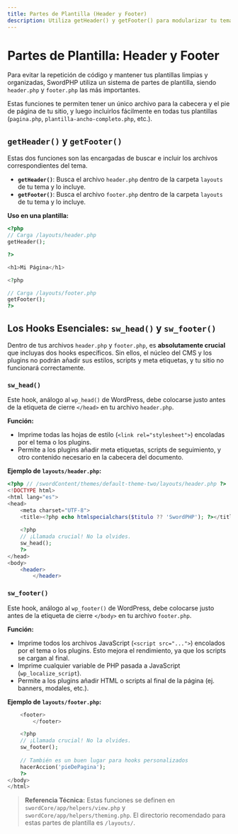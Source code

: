 ```yaml
---
title: Partes de Plantilla (Header y Footer)
description: Utiliza getHeader() y getFooter() para modularizar tu tema y entiende la importancia de los hooks sw_head() y sw_footer().
---
```


# Partes de Plantilla: Header y Footer

Para evitar la repetición de código y mantener tus plantillas limpias y organizadas, SwordPHP utiliza un sistema de partes de plantilla, siendo `header.php` y `footer.php` las más importantes.

Estas funciones te permiten tener un único archivo para la cabecera y el pie de página de tu sitio, y luego incluirlos fácilmente en todas tus plantillas (`pagina.php`, `plantilla-ancho-completo.php`, etc.).

## `getHeader()` y `getFooter()`

Estas dos funciones son las encargadas de buscar e incluir los archivos correspondientes del tema.

* **`getHeader()`**: Busca el archivo `header.php` dentro de la carpeta `layouts` de tu tema y lo incluye.
* **`getFooter()`**: Busca el archivo `footer.php` dentro de la carpeta `layouts` de tu tema y lo incluye.

**Uso en una plantilla:**
```php
<?php
// Carga /layouts/header.php
getHeader(); 

?>

<h1>Mi Página</h1>

<?php

// Carga /layouts/footer.php
getFooter(); 
?>
````

## Los Hooks Esenciales: `sw_head()` y `sw_footer()`

Dentro de tus archivos `header.php` y `footer.php`, es **absolutamente crucial** que incluyas dos hooks específicos. Sin ellos, el núcleo del CMS y los plugins no podrán añadir sus estilos, scripts y meta etiquetas, y tu sitio no funcionará correctamente.

### `sw_head()`

Este hook, análogo al `wp_head()` de WordPress, debe colocarse justo antes de la etiqueta de cierre `</head>` en tu archivo `header.php`.

**Función:**

  * Imprime todas las hojas de estilo (`<link rel="stylesheet">`) encoladas por el tema o los plugins.
  * Permite a los plugins añadir meta etiquetas, scripts de seguimiento, y otro contenido necesario en la cabecera del documento.

**Ejemplo de `layouts/header.php`:**

```php
<?php // /swordContent/themes/default-theme-two/layouts/header.php ?>
<!DOCTYPE html>
<html lang="es">
<head>
    <meta charset="UTF-8">
    <title><?php echo htmlspecialchars($titulo ?? 'SwordPHP'); ?></title>
    
    <?php
    // ¡Llamada crucial! No la olvides.
    sw_head(); 
    ?>
</head>
<body>
    <header>
        </header>
```

### `sw_footer()`

Este hook, análogo al `wp_footer()` de WordPress, debe colocarse justo antes de la etiqueta de cierre `</body>` en tu archivo `footer.php`.

**Función:**

  * Imprime todos los archivos JavaScript (`<script src="...">`) encolados por el tema o los plugins. Esto mejora el rendimiento, ya que los scripts se cargan al final.
  * Imprime cualquier variable de PHP pasada a JavaScript (`wp_localize_script`).
  * Permite a los plugins añadir HTML o scripts al final de la página (ej. banners, modales, etc.).

**Ejemplo de `layouts/footer.php`:**

```php
    <footer>
        </footer>

    <?php
    // ¡Llamada crucial! No la olvides.
    sw_footer(); 
    
    // También es un buen lugar para hooks personalizados
    hacerAccion('pieDePagina');
    ?>
</body>
</html>
```

> **Referencia Técnica:** Estas funciones se definen en `swordCore/app/helpers/view.php` y `swordCore/app/helpers/theming.php`. El directorio recomendado para estas partes de plantilla es `/layouts/`.

```
